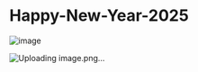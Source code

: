 # Happy-New-Year-2025<br>

![image](https://github.com/user-attachments/assets/bc6e785c-96b7-493d-9e29-5458bc83b047)


![Uploading image.png…]()
